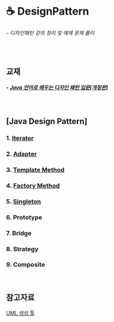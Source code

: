 # ☕ DesignPattern
###### - 디자인패턴 강의 정리 및 예제 문제 풀이
<br />

## 교재
##### - [Java 언어로 배우는 디자인 패턴 입문[개정판]](http://www.kyobobook.co.kr/product/detailViewKor.laf?mallGb=KOR&ejkGb=KOR&barcode=9788931436914)
<br />

## [Java Design Pattern]

### 1. [Iterator](./Iterator)
### 2. [Adapter](./Adapter)
### 3. [Template Method](./TemplateMethod)
### 4. [Factory Method](./FactoryMethod)
### 5. [Singleton](./Singleton)
### 6. Prototype
### 7. Bridge
### 8. Strategy
### 9. Composite
<br />

## 참고자료
[UML 생성 툴](https://app.diagrams.net/)
